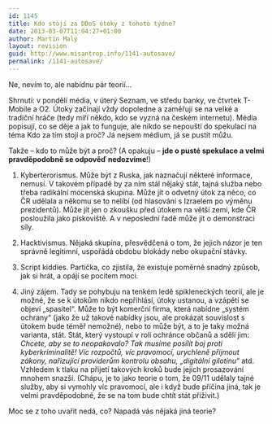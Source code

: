 ```yaml
---
id: 1145
title: Kdo stojí za DDoS útoky z tohoto týdne?
date: 2013-03-07T11:04:27+01:00
author: Martin Malý
layout: revision
guid: http://www.misantrop.info/1141-autosave/
permalink: /1141-autosave/
---
```

Ne, nevím to, ale nabídnu pár teorií&#8230;

<!--more-->

Shrnutí: v pondělí média, v úterý Seznam, ve středu banky, ve čtvrtek T-Mobile a O2. Útoky začínají vždy dopoledne a zaměřují se na velké a tradiční hráče (tedy míří někdo, kdo se vyzná na českém internetu). Média popisují, co se děje a jak to funguje, ale nikdo se nepouští do spekulací na téma Kdo za tím stojí a proč? Já nejsem médium, já se pustit můžu.

Takže &#8211; kdo to může být a proč? (A opakuju &#8211; **jde o pusté spekulace a velmi pravděpodobně se odpověď nedozvíme**!)

1. Kyberterorismus. Může být z Ruska, jak naznačují některé informace, nemusí. V takovém případě by za ním stál nějaký stát, tajná služba nebo třeba radikální mocenská skupina. Může jít o odvetný útok za něco, co ČR udělala a někomu se to nelíbí (od hlasování s Izraelem po výměnu prezidentů). Může jít jen o zkoušku před útokem na větší zemi, kde ČR posloužila jako pískoviště. A v neposlední řadě může jít o demonstraci síly.

2. Hacktivismus. Nějaká skupina, přesvědčená o tom, že jejich názor je ten správně legitimní, uspořádá obdobu blokády nebo okupační stávky.

3. Script kiddies. Partička, co zjistila, že existuje poměrně snadný způsob, jak si hrát, a opájí se pocitem moci.

4. Jiný zájem. Tady se pohybuju na tenkém ledě spikleneckých teorií, ale je možné, že se k útokům nikdo nepřihlásí, útoky ustanou, a vzápětí se objeví &#8222;spasitel&#8220;. Může to být komerční firma, která nabídne &#8222;systém ochrany&#8220; (jako že už takové nabídky jsou, ale prokázat souvislost s útokem bude téměř nemožné), nebo to může být, a to je taky možná varianta, stát. Stát, který vystoupí v roli ochránce občanů a sdělí jim: _Chcete, aby se to neopakovalo? Tak musíme posílit boj proti kyberkriminalitě! Víc rozpočtů, víc pravomocí, urychleně přijmout zákony, nařizující providerům kontrolu obsahu, &#8222;digitální gilotinu&#8220;_ atd. Vzhledem k tlaku na přijetí takových kroků bude jejich prosazování mnohem snazší. (Chápu, je to jako teorie o tom, že 09/11 udělaly tajné služby, aby si vymohly víc pravomocí, ale i když bude příčina jiná, tak je velmi pravděpodobné, že se na tom bude chtít stát přiživit.)

Moc se z toho uvařit nedá, co? Napadá vás nějaká jiná teorie?